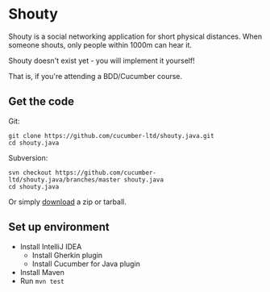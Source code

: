 # Shouty

Shouty is a social networking application for short physical distances.
When someone shouts, only people within 1000m can hear it.

Shouty doesn't exist yet - you will implement it yourself!

That is, if you're attending a BDD/Cucumber course.

## Get the code

Git:

    git clone https://github.com/cucumber-ltd/shouty.java.git
    cd shouty.java

Subversion:

    svn checkout https://github.com/cucumber-ltd/shouty.java/branches/master shouty.java
    cd shouty.java

Or simply [download](https://github.com/cucumber-ltd/shouty.java/releases) a zip or tarball.

## Set up environment

* Install IntelliJ IDEA
  * Install Gherkin plugin
  * Install Cucumber for Java plugin
* Install Maven
* Run `mvn test`
